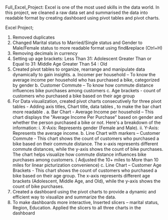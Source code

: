 Full_Excel_Project: Excel is one of the most used skills in the data world. In this project, we cleaned a raw data set and summarised the data into readable format by creating dashboard using pivot tables and pivot charts.

 Excel Project;
1.	Removed duplicates
2.	Changed Marital status to Married/Single status and Gender to Male/Female status to more readable format using find&replace (Ctrl+H)
3.	Removing decimals in currency
4.	Setting up age brackets: 
      Less Than 31: Adolescent
      Greater Than or Equal to 31: Middle Age
      Greater Than 54 : Old
5.	Created pivot tables to organize, rearrange and manipulate data dynamically to gain insights.
      a.	Incomer per household – To know the average income per household who has purchased a bike, categorized by gender 
      b.	Customer Commute –  To know how commute distance influences bike purchases among customers
      c.	Age brackets - count of customers who purchased a bike based on their age group
6.	For Data visualization, created pivot charts consecutively for three pivot tables - Adding axis titles, Chart title, data tables , to make the bar chart more readable .
      a.	Bar Chart - Average Income per household – This chart displays the "Average Income Per Purchase" based on gender and whether the person purchased a bike or not. Here's a breakdown of the information:
          i.	X-Axis: Represents gender (Female and Male).
          ii.	Y-Axis: Represents the average income.
      b.	Line Chart with markers – Customer Commute - This chart shows the count of customers who purchased a bike based on their commute distance. The x-axis   represents different commute distances, while the y-axis shows the count of bike purchases. The chart helps visualize how commute distance influences bike purchases among customers. ( Adjusted the 10+ miles to More than 10 miles for linear picturization convenience)
      c.	Line Chart – Customer Age Brackets - This chart shows the count of customers who purchased a bike based on their age group. The x-axis represents different age brackets (Adolescent, Middle Age, and Old), while the y-axis shows the count of bike purchases.
7.	Created a dashboard using the pivot charts to provide a dynamic and efficient way to visualize and summarize the data.
8.	To make dashboards more interactive, Inserted slicers – marital status, Region, Education. Applied the slicers to all three charts in the dashboard
